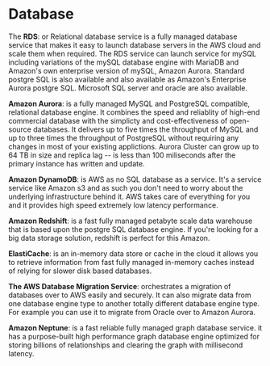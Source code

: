 # Database
The **RDS**: or Relational database service is a fully managed database service that makes it easy to launch database servers in the AWS cloud and scale them  when required. The RDS service can launch service for mySQL including variations of the mySQL database engine with MariaDB and Amazon's own enterprise version of mySQL, Amazon Aurora. Standard postgre SQL is also available and also available as Amazon's Enterprise Aurora postgre SQL. Microsoft SQL server and oracle are also available. 

**Amazon Aurora**: is a fully managed MySQL and PostgreSQL compatible, relational database engine. It combines the speed and reliablity of high-end commercial database with the simplicty and cost-effectiveness of open-source databases. It delivers up to five times the throughput of MySQL and up to three times the throughput of PostgreSQL without requiring any changes in most of your existing applictions. Aurora Cluster can grow up to 64 TB in size and replica lag -- is less than 100 miliseconds after the primary instance has written and update.

**Amazon DynamoDB**: is AWS as no SQL database as a service. It's a service service like Amazon s3 and  as such you don't need to worry about the underlying infrastructure behind it. AWS takes care of everything for you and it provides high speed extremely low latency performance. 

**Amazon Redshift**: is a fast fully managed petabyte scale data warehouse that is based upon the postgre SQL database engine. 
If you're looking for a big data storage solution, redshift is perfect for this Amazon.

**ElastiCache**: is an in-memory data store or cache in the cloud it allows you to retrieve information from fast fully managed in-memory caches instead of relying for slower disk based databases. 

**The AWS Database Migration Service**: orchestrates a migration of databases over to AWS easily and securely. It can also migrate data from one database engine type to another totally different database engine type. For example you can use it to migrate from Oracle over to Amazon Aurora. 

**Amazon Neptune**: is a fast reliable fully managed graph database service. it has a purpose-built high performance graph database engine optimized for storing billions of relationships and clearing the graph with millisecond latency. 